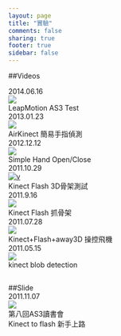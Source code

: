 ```yaml
---
layout: page
title: "實驗"
comments: false
sharing: true
footer: true
sidebar: false
---
```

##Videos
<section class="slide-container">
<div class="slide-deck">
  <div class="date">2014.06.16</div>
  <a class="fancybox-media" title="LeapMotion AS3 Test" href="https://www.youtube.com/watch?v=Y_nimqT8F_o" rel="media_interactive"><img src="http://pcdn1.rimg.tw/photos/4566752_6t72xpf_l.jpg"  border="0" /></a>
  <div class="title">LeapMotion AS3 Test </div>
</div>


<div class="slide-deck">
  <div class="date">2013.01.23</div>
  <a class="fancybox-media" title="AirKinect 簡易手指偵測" href="http://www.youtube.com/watch?v=DSHgjOvAFiA" rel="media_interactive"><img src="http://pcdn1.rimg.tw/photos/4345080_2505j31_l.jpg"  border="0" /></a>
  <div class="title">AirKinect 簡易手指偵測</div>
</div>

<div class="slide-deck">
  <div class="date">2012.12.12</div>
  <a class="fancybox-media" title="AirKinect Simple Hand Open/Close " href="http://www.youtube.com/watch?v=-4zOaG39wss" rel="media_interactive"><img src="http://pcdn1.rimg.tw/photos/4345082_i07b46w_l.jpg" border="0" /></a>
  <div class="title">Simple Hand Open/Close </div>
</div>

<div class="slide-deck">
  <div class="date">2011.10.29</div>
  <a class="fancybox-media"  title="Kinect Flash 3D骨架測試" href="http://www.youtube.com/watch?v=eCzf0N71CHU" rel="media_interactive"><img src="http://pcdn1.rimg.tw/photos/4345084_j36vzpy_l.jpg" alt="v" border="0" /></a>
  <div class="title">Kinect Flash 3D骨架測試</div>
</div>

<div class="slide-deck">
  <div class="date">2011.9.16</div>
  <a class="fancybox-media" title="Kinect Flash 抓骨架" href="http://www.youtube.com/watch?v=WMPrrSqAF5M" rel="media_interactive" ><img src="http://pcdn1.rimg.tw/photos/4345088_jtoy81y_l.jpg" /></a>
  <div class="title">Kinect Flash 抓骨架</div>
</div>

<div class="slide-deck">
  <div class="date">2011.07.28</div>
  <a class="fancybox-media" title="Kinect+Flash+away3D 操控飛機" href="http://www.youtube.com/watch?v=n0tqGdHCgGI" rel="media_interactive" ><img src="http://pcdn1.rimg.tw/photos/4345092_jc7l1kq_l.jpg" /></a>
  <div class="title">Kinect+Flash+away3D 操控飛機</div>
</div>

<div class="slide-deck">
  <div class="date">2011.05.15</div>
  <a class="fancybox-media" title="kinect blob detection" href="http://www.youtube.com/watch?v=5Gm-FYk7Mss" rel="media_interactive" ><img src="http://pcdn1.rimg.tw/photos/4345090_2pgg8ig_l.jpg" /></a>
  <div class="title">kinect blob detection</div>
</div>


<h1></h1>
</section>
##Slide
<section class="slide-container">

<div class="slide-deck">
  <div class="date">2011.11.07</div>
  <a class="fancybox fancybox.iframe" href="http://www.slideshare.net/slideshow/embed_code/10055265"><img src="http://pcdn1.rimg.tw/photos/4345138_9o0ahtc_l.jpg" /></a>
  <div class="title">第八回AS3讀書會</br>Kinect to flash 新手上路</div>
</div>

<h1></h1>
</section>
